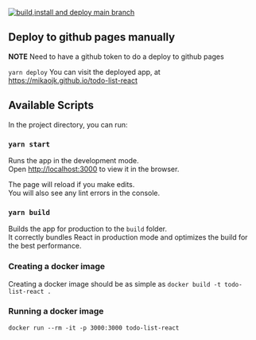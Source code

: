 [![build,install and deploy main branch](https://github.com/MikAoJk/todo-list-react/actions/workflows/build_install_deploy.yml/badge.svg?branch=main)](https://github.com/MikAoJk/todo-list-react/actions/workflows/build_install_deploy.yml)

## Deploy to github pages manually

**NOTE**
Need to have a github token to do a deploy to github pages

`yarn deploy`
You can visit the deployed app, at https://mikaojk.github.io/todo-list-react

## Available Scripts

In the project directory, you can run:

### `yarn start`

Runs the app in the development mode.<br />
Open [http://localhost:3000](http://localhost:3000) to view it in the browser.

The page will reload if you make edits.<br />
You will also see any lint errors in the console.

### `yarn build`

Builds the app for production to the `build` folder.<br />
It correctly bundles React in production mode and optimizes the build for the best performance.

### Creating a docker image
Creating a docker image should be as simple as `docker build -t todo-list-react .`

### Running a docker image
`docker run --rm -it -p 3000:3000 todo-list-react`
